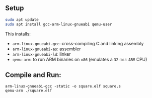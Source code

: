 ## Setup
```bash
sudo apt update
sudo apt install gcc-arm-linux-gnueabi qemu-user
```

This installs:
- `arm-linux-gnueabi-gcc`: cross-compiling C and linking assembly
- `arm-linux-gnueabi-as`: assembler
- `arm-linux-gnueabi-ld`: linker
- `qemu-arm`: to run ARM binaries on `x86` (emulates a `32-bit` `ARM` CPU)

## Compile and Run:
```
arm-linux-gnueabi-gcc -static -o square.elf square.s
qemu-arm ./square.elf
```

